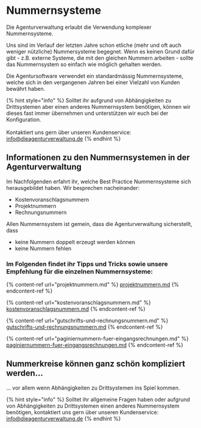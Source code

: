# Nummernsysteme

Die Agenturverwaltung erlaubt die Verwendung komplexer Nummernsysteme.

Uns sind im Verlauf der letzten Jahre schon etliche (mehr und oft auch weniger nützliche) Nummersysteme begegnet. Wenn es keinen Grund dafür gibt - z.B. externe Systeme, die mit den gleichen Nummern arbeiten - sollte das Nummernsystem so einfach wie möglich gehalten werden.

Die Agentursoftware verwendet ein standardmässig Nummernsysteme, welche sich in den vergangenen Jahren bei einer Vielzahl von Kunden bewährt haben.&#x20;

{% hint style="info" %}
Solltet ihr aufgrund von Abhängigkeiten zu Drittsystemen aber einen anderes Nummernsystem benötigen, können wir dieses fast immer übernehmen und unterstützen wir euch bei der Konfiguration. \
\
Kontaktiert uns gern über unseren Kundenservice: [info@dieagenturverwaltung.de](mailto:info@dieagenturverwaltung.de)
{% endhint %}

## Informationen zu den Nummernsystemen in der Agenturverwaltung

Im Nachfolgenden erfahrt ihr, welche Best Practice Nummernsysteme sich herausgebildet haben. Wir besprechen nacheinander:

* Kostenvoranschlagsnummern
* Projektnummern
* Rechnungsnummern

Allen Nummernsystem ist gemein, dass die Agenturverwaltung sicherstellt, dass&#x20;

* keine Nummern doppelt erzeugt werden können&#x20;
* keine Nummern fehlen&#x20;

### Im Folgenden findet ihr Tipps und Tricks sowie unsere Empfehlung für die einzelnen Nummernsysteme:

{% content-ref url="projektnummern.md" %}
[projektnummern.md](projektnummern.md)
{% endcontent-ref %}

{% content-ref url="kostenvoranschlagsnummern.md" %}
[kostenvoranschlagsnummern.md](kostenvoranschlagsnummern.md)
{% endcontent-ref %}

{% content-ref url="gutschrifts-und-rechnungsnummern.md" %}
[gutschrifts-und-rechnungsnummern.md](gutschrifts-und-rechnungsnummern.md)
{% endcontent-ref %}

{% content-ref url="paginiernummern-fuer-eingangsrechnungen.md" %}
[paginiernummern-fuer-eingangsrechnungen.md](paginiernummern-fuer-eingangsrechnungen.md)
{% endcontent-ref %}



## Nummerkreise können ganz schön kompliziert werden...

... vor allem wenn Abhängigkeiten zu Drittsystemen ins Spiel kommen.

{% hint style="info" %}
Solltet ihr allgemeine Fragen haben oder aufgrund von Abhängigkeiten zu Drittsystemen einen anderes Nummernsystem benötigen, kontaktiert uns gern über unseren Kundenservice: [info@dieagenturverwaltung.de](mailto:info@dieagenturverwaltung.de)
{% endhint %}





